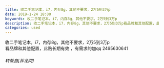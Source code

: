 ```yaml
---
title: 收二手笔记本，i7，内存8g，其他不要求，2万5到3万p
date: 2019-1-24 18:00
keywords: 收二手笔记本，i7，内存8g，其他不要求，2万5到3万p
description: 收二手笔记本，i7，内存8g，其他不要求，2万5到3万p看品牌和其他配置，此贴长期有效 ，有需求的加qq 2495630641
categories: used
---
```

<td class="t_f" id="postmessage_2787118">

收二手笔记本，i7，内存8g，其他不要求，2万5到3万p<br/>
看品牌和其他配置，此贴长期有效 ，有需求的加qq 2495630641</td>
###### 转载自[菲龙网]